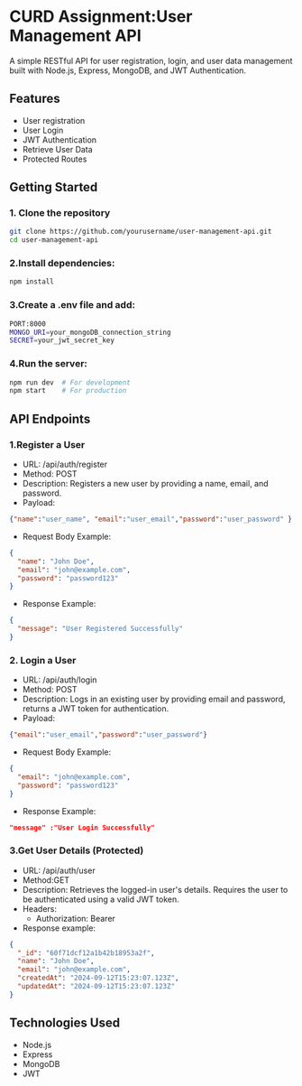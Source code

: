 
# CURD Assignment:User Management API
A simple RESTful API for user registration, login, and user data management built with Node.js, Express, MongoDB, and JWT Authentication.

## Features
- User registration
- User Login
- JWT Authentication
- Retrieve User Data
- Protected Routes

## Getting Started
### 1. Clone the repository

```bash
git clone https://github.com/yourusername/user-management-api.git
cd user-management-api
```
### 2.Install dependencies:
```bash
npm install
```
### 3.Create a .env file and add:
```bash
PORT:8000
MONGO_URI=your_mongoDB_connection_string
SECRET=your_jwt_secret_key
```
### 4.Run the server:
```bash
npm run dev  # For development
npm start    # For production
```

## API Endpoints
### 1.Register a User
- URL: /api/auth/register
- Method: POST
- Description: Registers a new user by providing a name, email, and password.
- Payload:
```json
{"name":"user_name", "email":"user_email","password":"user_password" }
```
- Request Body Example:
```json
{
  "name": "John Doe",
  "email": "john@example.com",
  "password": "password123"
}

``` 
- Response Example:
```json
{
  "message": "User Registered Successfully"
}
```
### 2. Login a User
- URL: /api/auth/login
- Method: POST
- Description: Logs in an existing user by providing email and password, returns a JWT token for authentication.
- Payload:
```json
{"email":"user_email","password":"user_password"}
```
- Request Body Example:
```json
{
  "email": "john@example.com",
  "password": "password123"
}
```
- Response Example:
```json
"message" :"User Login Successfully"
```
### 3.Get User Details (Protected)
- URL: /api/auth/user
- Method:GET
- Description: Retrieves the logged-in user's details. Requires the user to be authenticated using a valid JWT token.
- Headers:
  - Authorization: Bearer <token>
- Response example:
```json
{
  "_id": "60f71dcf12a1b42b18953a2f",
  "name": "John Doe",
  "email": "john@example.com",
  "createdAt": "2024-09-12T15:23:07.123Z",
  "updatedAt": "2024-09-12T15:23:07.123Z"
}
```
## Technologies Used
- Node.js
- Express
- MongoDB
- JWT
